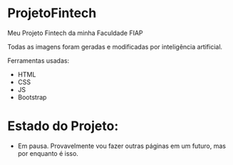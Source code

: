 # ProjetoFintech
Meu Projeto Fintech da minha Faculdade FIAP

Todas as imagens foram geradas e modificadas por inteligência artificial.

Ferramentas usadas:
* HTML
* CSS
* JS
* Bootstrap

# Estado do Projeto:
* Em pausa. Provavelmente vou fazer outras páginas em um futuro, mas por enquanto é isso.
